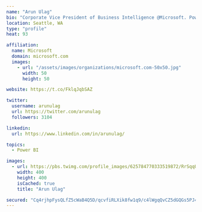 ```yaml
---
name: "Arun Ulag"
bio: "Corporate Vice President of Business Intelligence @Microsoft. Power BI, Azure Analysis Services, SQL Server Analysis Services, SQL Server Reporting Services"
location: Seattle, WA
type: "profile"
heat: 93

affiliation:
  name: Microsoft
  domain: microsoft.com
  images:
    - url: "/assets/images/organizations/microsoft.com-50x50.jpg"
      width: 50
      height: 50

website: https://t.co/FklqJqbSAZ

twitter:
  username: arunulag
  url: https://twitter.com/arunulag
  followers: 3104

linkedin:
  url: https://www.linkedin.com/in/arunulag/

topics:
  - Power BI

images:
  - url: https://pbs.twimg.com/profile_images/625784770333519872/RrSqqUEZ_400x400.jpg
    width: 400
    height: 400
    isCached: true
    title: "Arun Ulag"

secured: "Cq4rjhpFysQLfZ5cWaB4Q5D/qcvfiRLXik8fw1q9/c4lWgqQvCZ5dGQGs5PJ4M8/CFeHnQcYIdD9gQhMKtd0wyy4I8HjsXZWg0mIIvJBtb8gZjXCgJWAEyGbiwclRBGQNi+QKwI0T3al23gIKl5GQnd4xdoSt4I346VvTFWioLjpif+Tb4sYbZ1JMu5Z61e4hzL1SMu5fkw580dqHYfFpZ4MMm3FaV1LY5z8L+ja1ByxHzC93DiovDE36lcD8g4wWy//PtRCsZACI4ohsHGt6oGtlxa86l7r8Jppu8JKwRs+axSApJQ9IN6spZW/JpDDtaJun4vupHBk+qmfhk3xKFARYYeAJsqKdSdjrtEfOu4bQsdxCpCJEAFrOLRF8/MC2eGwj5WJswae7IHC1NbyP3vPT5nK36G55wJzeZCqOUY=;8dgZc/QBnW8QHw8GMKX+UQ=="
---
```


